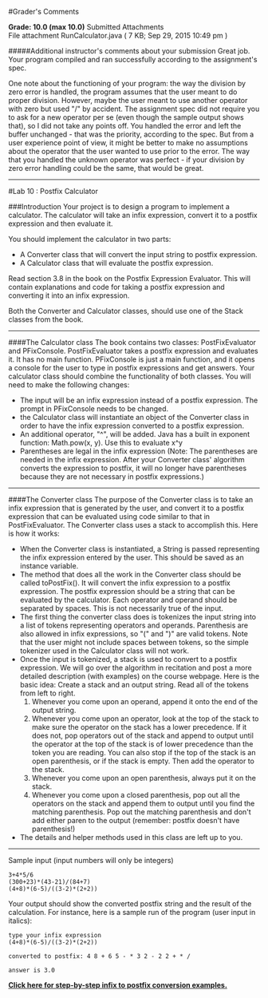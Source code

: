 #Grader's Comments

**Grade:  10.0    (max 10.0)**
Submitted Attachments  
File attachment RunCalculator.java ( 7 KB; Sep 29, 2015 10:49 pm )  

#####Additional instructor's comments about your submission
Great job.  Your program compiled and ran successfully according to the assignment's spec.

One note about the functioning of your program: the way the division by zero error is handled, the program assumes that the user meant to do proper division.  However, maybe the user meant to use another operator with zero but used "/" by accident.  The assignment spec did not require you to ask for a new operator per se (even though the sample output shows that), so I did not take any points off.  You handled the error and left the buffer unchanged - that was the priority, according to the spec.  But from a user experience point of view, it might be better to make no assumptions about the operator that the user wanted to use prior to the error.  The way that you handled the unknown operator was perfect - if your division by zero error handling could be the same, that would be great.



----------------------------------------------------
#Lab 10 : Postfix Calculator

###Introduction
Your project is to design a program to implement a calculator. The calculator will take an infix expression, convert it to a postfix expression and then evaluate it. 

You should implement the calculator in two parts:

- A Converter class that will convert the input string to postfix expression.
- A Calculator class that will evaluate the postfix expression.

Read section 3.8 in the book on the Postfix Expression Evaluator. This will contain explanations and code for taking a postfix expression and converting it into an infix expression.

Both the Converter and Calculator classes, should use one of the Stack classes from the book.

-----

####The Calculator class
The book contains two classes: PostFixEvaluator and PFixConsole. PostFixEvaluator takes a postfix expression and evaluates it. It has no main function. PFixConsole is just a main function, and it opens a console for the user to type in postfix expressions and get answers. Your calculator class should combine the functionality of both classes. You will need to make the following changes:

- The input will be an infix expression instead of a postfix expression. The prompt in PFixConsole needs to be changed.  
- the Calculator class will instantiate an object of the Converter class in order to have the infix expression converted to a postfix expression.  
- An additional operator, "^", will be added. Java has a built in exponent function: Math.pow(x, y). Use this to evaluate x^y  
- Parentheses are legal in the infix expression (Note: The parentheses are needed in the infix expression. After your Converter class' algorithm converts the expression to postfix, it will no longer have parentheses because they are not necessary in postfix expressions.)

-----

####The Converter class
The purpose of the Converter class is to take an infix expression that is generated by the user, and convert it to a postfix expression that can be evaluated using code similar to that in PostFixEvaluator. The Converter class uses a stack to accomplish this. Here is how it works:

- When the Converter class is instantiated, a String is passed representing the infix expression entered by the user. This should be saved as an instance variable.  
- The method that does all the work in the Converter class should be called toPostFix(). It will convert the infix expression to a postfix expression. The postfix expression should be a string that can be evaluated by the calculator. Each operator and operand should be separated by spaces. This is not necessarily true of the input.  
- The first thing the converter class does is tokenizes the input string into a list of tokens representing operators and operands. Parenthesis are also allowed in infix expressions, so "(" and ")" are valid tokens. Note that the user might not include spaces between tokens, so the simple tokenizer used in the Calculator class will not work.  
- Once the input is tokenized, a stack is used to convert to a postfix expression. We will go over the algorithm in recitation and post a more detailed description (with examples) on the course webpage. Here is the basic idea: Create a stack and an output string. Read all of the tokens from left to right.  
    1. Whenever you come upon an operand, append it onto the end of the output string.  
    2. Whenever you come upon an operator, look at the top of the stack to make sure the operator on the stack has a lower precedence. If it does not, pop operators out of the stack and append to output until the operator at the top of the stack is of lower precedence than the token you are reading. You can also stop if the top of the stack is an open parenthesis, or if the stack is empty. Then add the operator to the stack.  
    3. Whenever you come upon an open parenthesis, always put it on the stack.
    4. Whenever you come upon a closed parenthesis, pop out all the operators on the stack and append them to output until you find the matching parenthesis. Pop out the matching parenthesis and don't add either paren to the output (remember: postfix doesn't have parenthesis!)  
- The details and helper methods used in this class are left up to you.

-----

Sample input (input numbers will only be integers)

    3+4*5/6
    (300+23)*(43-21)/(84+7)
    (4+8)*(6-5)/((3-2)*(2+2))

Your output should show the converted postfix string and the result of the calculation. For instance, here is a sample run of the program (user input in italics):

    type your infix expression
    (4+8)*(6-5)/((3-2)*(2+2))

    converted to postfix: 4 8 + 6 5 - * 3 2 - 2 2 + * /

    answer is 3.0

__[Click here for step-by-step infix to postfix conversion examples.](http://cs.nyu.edu/courses/Fall12/CSCI-GA.1133-002/notes/InfixToPostfixExamples.pdf)__

